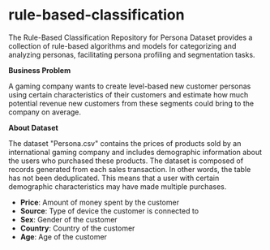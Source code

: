 # rule-based-classification
The Rule-Based Classification Repository for Persona Dataset provides a collection of rule-based algorithms and models for categorizing and analyzing personas, facilitating persona profiling and segmentation tasks.


**Business Problem**


A gaming company wants to create level-based new customer personas using certain characteristics of their customers and estimate how much potential revenue new customers from these segments could bring to the company on average.

**About Dataset**

The dataset "Persona.csv" contains the prices of products sold by an international gaming company and includes demographic information about the users who purchased these products. The dataset is composed of records generated from each sales transaction. In other words, the table has not been deduplicated. This means that a user with certain demographic characteristics may have made multiple purchases.

- **Price**: Amount of money spent by the customer
- **Source**: Type of device the customer is connected to
- **Sex**: Gender of the customer
- **Country**: Country of the customer
- **Age**: Age of the customer